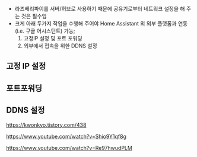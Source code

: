 - 라즈베리파이를 서버/허브로 사용하기 때문에 공유기로부터 네트워크 설정을 해 주는 것은 필수임
- 크게 아래 두가지 작업을 수행해 주어야 Home Assistant 외 외부 플랫폼과 연동(i.e. 구글 어시스턴트) 가능;
  1. 고정IP 설정 및 포트 포워딩
  2. 외부에서 접속을 위한 DDNS 설정

## 고정 IP 설정

## 포트포워딩

## DDNS 설정



https://kwonkyo.tistory.com/438

https://www.youtube.com/watch?v=Shio9Y1qf8g

https://www.youtube.com/watch?v=Re97hwudPLM

